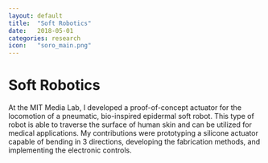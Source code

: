 ```yaml
---
layout: default
title:  "Soft Robotics"
date:   2018-05-01
categories: research
icon:	"soro_main.png"
---
```


<h1>Soft Robotics</h1>

<p>At the MIT Media Lab, I developed ​a proof-of-concept actuator for the locomotion of a pneumatic, bio-inspired epidermal soft robot. This type of robot is able to traverse the surface of human skin and can be utilized for medical applications. My contributions were prototyping a silicone actuator capable of bending in 3 directions, developing the fabrication methods, and implementing the electronic controls.</p>

<div class="box alt">
<div class="row uniform">
<div class="6u"><span class="image fit"><img src="{{ site.url }}{{ site.baseurl }}/images/soro/soro1.jpg" alt="" /></span></div>
<div class="6u$"><span class="image fit"><img src="{{ site.url }}{{ site.baseurl }}/images/soro/soro2.jpg" alt="" /></span></div>
</div>
</div>
